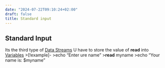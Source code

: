 ```yaml
---
date: "2024-07-22T09:10:24+02:00"
draft: false
title: Standard input
---
```


## Standard Input

Its the third type of [Data Streams](/scriptss/Data_Streams)
U have to store the value of **read** into
[Variables](/scriptss/Variables) \>\[!example\]- \>echo
“Enter ure name” \>**read** myname \>echo “Your name is: $myname”
